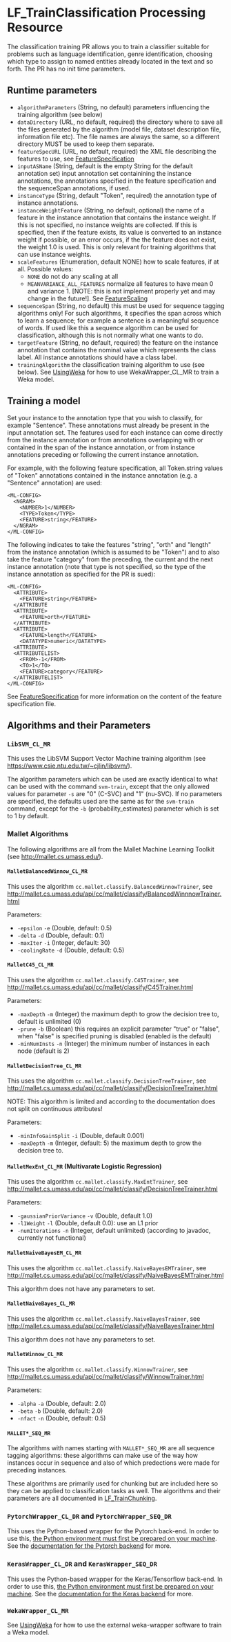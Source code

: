 # LF_TrainClassification Processing Resource

The classification training PR allows you to train a classifier suitable for problems such as language identification, genre identification, choosing which type to assign to named entities already located in the text and so forth. The PR has no init time parameters.

## Runtime parameters

* `algorithmParameters` (String, no default) parameters influencing the training algorithm (see below)
* `dataDirectory` (URL, no default, required) the directory where to save all the files generated by the algorithm (model file, dataset description file, information file etc). The file names are always the same, so a different directory MUST be used to keep them separate.
* `featureSpecURL` (URL, no default, required) the XML file describing the features to use, see [FeatureSpecification](FeatureSpecification)
* `inputASName` (String, default is the empty String for the default annotation set) input annotation set containining the instance annotations, the annotations specified in the feature specification and the sequenceSpan annotations, if used.
* `instanceType` (String, default "Token", required) the annotation type of instance annotations.
* `instanceWeightFeature` (String, no default, optional) the name of a feature in the instance annotation that contains the instance weight. If this is not specified, no instance weights are collected. If this is specified, then if the feature exists, its value is converted to an instance weight if possible, or an error occurs, if the the feature does not exist, the weight 1.0 is used. This is only relevant for training algorithms that can use instance weights.
* `scaleFeatures` (Enumeration, default NONE) how to scale features, if at all. Possible values:
  * `NONE` do not do any scaling at all
  * `MEANVARIANCE_ALL_FEATURES` normalize all features to have mean 0 and variance 1. [NOTE: this is not implement properly yet and may change in the future!]. See [FeatureScaling](FeatureScaling)
* `sequenceSpan` (String, no default) this must be used for sequence tagging algorithms only! For such algorithms, it specifies the span across which to learn a sequence; for example a sentence is a meaningful sequence of words. If used like this a sequence algorithm can be used for classification, although this is not normally what one wants to do.
* `targetFeature` (String, no default, required) the feature on the instance annotation that contains the nominal value which represents the class label. All instance annotations should have a class label.
* `trainingAlgorithm` the classification training algorithm to use (see below). See [UsingWeka](UsingWeka) for how to use WekaWrapper_CL_MR to train a Weka model.

## Training a model

Set your instance to the annotation type that you wish to classify, for example "Sentence". These annotations must already be present in the input annotation set. The features used for each instance can come directly from the instance annotation or from annotations overlapping with or contained in the span of the instance annotation, or from instance annotations preceding or following the current instance annotation.

For example, with the following feature specification, all Token.string values of "Token" annotations contained in the instance annotation (e.g. a "Sentence" annotation) are used:
````
<ML-CONFIG>    
  <NGRAM>
    <NUMBER>1</NUMBER>
    <TYPE>Token</TYPE>
    <FEATURE>string</FEATURE>
  </NGRAM>    
</ML-CONFIG>
````

The following indicates to take the features "string", "orth" and "length" from the instance annotation (which is assumed to be "Token") and to also take the feature "category" from the preceding, the current and the next instance annotation (note that type is not specified, so the type of the instance annotation as specified for the PR is sued):
````
<ML-CONFIG>    
  <ATTRIBUTE>
    <FEATURE>string</FEATURE>
  </ATTRIBUTE
  <ATTRIBUTE>
    <FEATURE>orth</FEATURE>
  </ATTRIBUTE>
  <ATTRIBUTE>
    <FEATURE>length</FEATURE>
    <DATATYPE>numeric</DATATYPE>
  <ATTRIBUTE>
  <ATTRIBUTELIST>
    <FROM>-1</FROM>
    <TO>1</TO>
    <FEATURE>category</FEATURE>
  </ATTRIBUTELIST>    
</ML-CONFIG>
````

See [FeatureSpecification](FeatureSpecification) for more information on the content of the feature specification file.

## Algorithms and their Parameters

### `LibSVM_CL_MR`

This uses the LibSVM Support Vector Machine training algorithm (see https://www.csie.ntu.edu.tw/~cjlin/libsvm/).

The algorithm parameters which can be used are exactly identical to what can be used with the command `svm-train`, except that the only allowed values for parameter `-s` are "0" (C-SVC) and "1" (nu-SVC). If no parameters are specified, the defaults used are the same as for the `svm-train` command, except for the `-b` (probability_estimates) parameter which is set to 1 by default.

### Mallet Algorithms

The following algorithms are all from the Mallet Machine Learning Toolkit (see http://mallet.cs.umass.edu/).

#### `MalletBalancedWinnow_CL_MR`

This uses the algorithm `cc.mallet.classify.BalancedWinnowTrainer`, see
http://mallet.cs.umass.edu/api/cc/mallet/classify/BalancedWinnnowTrainer.html

Parameters:
* `-epsilon` `-e` (Double, default: 0.5)
* `-delta` `-d` (Double, default: 0.1)
* `-maxIter` `-i` (Integer, default: 30)
* `-coolingRate` `-d` (Double, default: 0.5)

#### `MalletC45_CL_MR`

This uses the algorithm `cc.mallet.classify.C45Trainer`, see http://mallet.cs.umass.edu/api/cc/mallet/classify/C45Trainer.html

Parameters:
* `-maxDepth` `-m` (Integer) the maximum depth to grow the decision tree to, default is unlimited (0)
* `-prune` `-b` (Boolean) this requires an explicit parameter "true" or "false", when "false" is specified pruning is disabled (enabled is the default)
* `-minNumInsts` `-n` (Integer) the minimum number of instances in each node (default is 2)

#### `MalletDecisionTree_CL_MR`

This uses the algorithm `cc.mallet.classify.DecisionTreeTrainer`, see
http://mallet.cs.umass.edu/api/cc/mallet/classify/DecisionTreeTrainer.html

NOTE: This algorithm is limited and according to the documentation
does not split on continuous attributes!

Parameters:
* `-minInfoGainSplit` `-i` (Double, default 0.001)
* `-maxDepth` `-m` (Integer, default: 5) the maximum depth to grow the decision tree to.

#### `MalletMexEnt_CL_MR` (Multivarate Logistic Regression)

This uses the algorithm `cc.mallet.classify.MaxEntTrainer`, see
http://mallet.cs.umass.edu/api/cc/mallet/classify/DecisionTreeTrainer.html

Parameters:
* `-gaussianPriorVariance` `-v` (Double, default 1.0)
* `-l1Weight` `-l` (Double, default 0.0): use an L1 prior
* `-numIterations` `-n` (Integer, default unlimited) (according to javadoc, currently not functional)

#### `MalletNaiveBayesEM_CL_MR`

This uses the algorithm `cc.mallet.classify.NaiveBayesEMTrainer`, see
http://mallet.cs.umass.edu/api/cc/mallet/classify/NaiveBayesEMTrainer.html

This algorithm does not have any parameters to set.

#### `MalletNaiveBayes_CL_MR`

This uses the algorithm `cc.mallet.classify.NaiveBayesTrainer`, see
http://mallet.cs.umass.edu/api/cc/mallet/classify/NaiveBayesTrainer.html

This algorithm does not have any parameters to set.

#### `MalletWinnow_CL_MR`

This uses the algorithm `cc.mallet.classify.WinnowTrainer`, see
http://mallet.cs.umass.edu/api/cc/mallet/classify/WinnowTrainer.html

Parameters:
* `-alpha` `-a` (Double, default: 2.0)
* `-beta` `-b` (Double, default: 2.0)
* `-nfact` `-n` (Double, default: 0.5)

#### `MALLET*_SEQ_MR`

The algorithms with names starting with `MALLET*_SEQ_MR` are all sequence tagging algorithms: these algorithms can make use of the way how instances occur in
sequence and also of which predections were made for preceding instances.

These algorithms are primarily used for chunking but are included here so
they can be applied to classification tasks as well. The algorithms and their
parameters are all documented in [LF_TrainChunking](LF_TrainChunking).

### `PytorchWrapper_CL_DR` and `PytorchWrapper_SEQ_DR`

This uses the Python-based wrapper for the Pytorch back-end. In order to use this,
[the Python environment must first be prepared on your machine](DNN/Preparation.md).
See the [documentation for the Pytorch backend](DNN/Dnn_PytorchWrapper) for more.

### `KerasWrapper_CL_DR` and `KerasWrapper_SEQ_DR`

This uses the Python-based wrapper for the Keras/Tensorflow back-end. In order to use this,
[the Python environment must first be prepared on your machine](DNN/Preparation.md).
See the [documentation for the Keras backend](DNN/Keras) for more.

### `WekaWrapper_CL_MR`

See [UsingWeka](UsingWeka) for how to use the external weka-wrapper software to train a Weka model.
